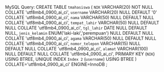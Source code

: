 MySQL Query:
CREATE TABLE `tmahasiswa` (
	`NIK` VARCHAR(20) NOT NULL COLLATE 'utf8mb4_0900_ai_ci',
	`username` VARCHAR(20) NULL DEFAULT '0' COLLATE 'utf8mb4_0900_ai_ci',
	`nama` VARCHAR(50) NULL DEFAULT NULL COLLATE 'utf8mb4_0900_ai_ci',
	`tempat_lahir` VARCHAR(50) NULL DEFAULT NULL COLLATE 'utf8mb4_0900_ai_ci',
	`tgl_lahir` DATE NULL DEFAULT NULL,
	`jenis_kelamin` ENUM('laki-laki','perempuan') NULL DEFAULT NULL COLLATE 'utf8mb4_0900_ai_ci',
	`agama` VARCHAR(50) NULL DEFAULT NULL COLLATE 'utf8mb4_0900_ai_ci',
	`nomor_telepon` VARCHAR(15) NULL DEFAULT NULL COLLATE 'utf8mb4_0900_ai_ci',
	`alamat` VARCHAR(100) NULL DEFAULT NULL COLLATE 'utf8mb4_0900_ai_ci',
	PRIMARY KEY (`NIK`) USING BTREE,
	UNIQUE INDEX `Index 2` (`username`) USING BTREE
)
COLLATE='utf8mb4_0900_ai_ci'
ENGINE=InnoDB
;
